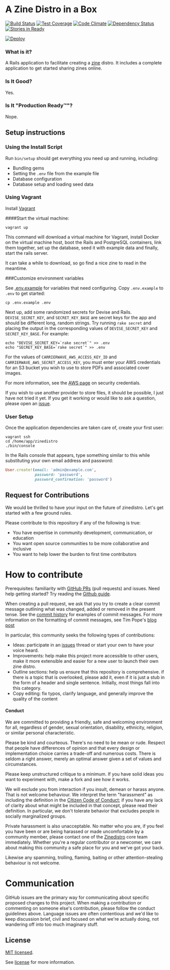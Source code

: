 # A Zine Distro in a Box

[![Build Status](https://travis-ci.org/zinedistro/zinedistro.svg?branch=master)](https://travis-ci.org/zinedistro/zinedistro)
[![Test Coverage](https://codeclimate.com/github/zinedistro/zinedistro/badges/coverage.svg)](https://codeclimate.com/github/zinedistro/zinedistro)
[![Code Climate](https://codeclimate.com/github/zinedistro/zinedistro/badges/gpa.svg)](https://codeclimate.com/github/zinedistro/zinedistro)
[![Dependency Status](https://gemnasium.com/zinedistro/zinedistro.svg)](https://gemnasium.com/zinedistro/zinedistro)
[![Stories in Ready](https://badge.waffle.io/zinedistro/zinedistro.svg?label=ready&title=Ready)](https://waffle.io/zinedistro/zinedistro)

[![Deploy](https://www.herokucdn.com/deploy/button.svg)](https://heroku.com/deploy)

### What is it?

A Rails application to facilitate creating a [zine](https://en.wikipedia.org/wiki/Zine) distro. It includes a complete application to get started sharing zines online.

### Is It Good?

Yes.

### Is It "Production Ready™"?

Nope.

## Setup instructions

###  Using the Install Script

Run `bin/setup` should get everything you need up and running, including:

* Bundling gems
* Setting the `.env` file from the example file
* Database configuration
* Database setup and loading seed data

###  Using Vagrant

Install [Vagrant](http://www.vagrantup.com/downloads.html)

####Start the virtual machine:

```console
vagrant up
```

This command will download a virtual machine for Vagrant, install Docker on the virtual machine host, boot the Rails and PostgreSQL containers, link them together, set up the database, seed it with example data and finally, start the rails server.

It can take a while to download, so go find a nice zine to read in the meantime.

###Customize environment variables

See [.env.example](.env.example) for variables that need configuring. Copy `.env.example` to `.env` to get started:

```console
cp .env.example .env
```

Next up, add some randomized secrets for Devise and Rails. `DEVISE_SECRET_KEY`, and `SECRET_KEY_BASE` are secret keys for the app and should be different long, random strings. Try running `rake secret` and placing the output in the corresponding values of `DEVISE_SECRET_KEY` and `SECRET_KEY_BASE`. For example:

```console
echo "DEVISE_SECRET_KEY=`rake secret`" >> .env
echo "SECRET_KEY_BASE=`rake secret`" >> .env
```

For the values of `CARRIERWAVE_AWS_ACCESS_KEY_ID` and `CARRIERWAVE_AWS_SECRET_ACCESS_KEY`, you must enter your AWS credentials for an S3 bucket you wish to use to store PDFs and associated cover images.

For more information, see the [AWS page](http://docs.aws.amazon.com/AWSSecurityCredentials/1.0/AboutAWSCredentials.html) on security credentials.

If you wish to use another provider to store files, it should be possible, I just have not tried it yet. If you get it working or would like to ask a question, please open an [issue](./issues/new).

### User Setup

Once the application dependencies are taken care of, create your first user:

```console
vagrant ssh
cd /home/app/zinedistro
./bin/console
```

In the Rails console that appears, type something similar to this while substituting your own email address and password:

```ruby
User.create!(email: 'admin@example.com',
             password: 'password',
             password_confirmation: 'password')
```

## Request for Contributions

We would be thrilled to have your input on the future of zinedistro. Let's get started with a few ground rules.

Please contribute to this repository if any of the following is true:
- You have expertise in community development, communication, or education
- You want open source communities to be more collaborative and inclusive
- You want to help lower the burden to first time contributors

# How to contribute

Prerequisites: familiarity with [GitHub
PRs](https://help.github.com/articles/using-pull-requests) (pull requests) and
issues. Need help getting started? Try reading the [Github
guide](https://help.github.com/articles/using-pull-requests/).

When creating a pull request, we ask that you try to create a clear commit
message outlining what was changed, added or removed in the present tense. See
the [commit history](https://github.com/zinedistro/zinedistro/commits/master)
for examples of commit messages. For more information on the formatting of
commit messages, see Tim Pope's [blog
post](http://tbaggery.com/2008/04/19/a-note-about-git-commit-messages.html)

In particular, this community seeks the following types of contributions:

- Ideas: participate in an
  [issues](https://github.com/zinedistro/zinedistro/issues) thread or start
  your own to have your voice heard.
- Improvements: help make this project more accessible to other users, make it
  more extensible and easier for a new user to launch their own zine distro.
- Outline sections: help us ensure that this repository is comprehensive. if
  there is a topic that is overlooked, please add it, even if it is just a stub
  in the form of a header and single sentence. Initially, most things fall into
  this category.
- Copy editing: fix typos, clarify language, and generally improve the quality
  of the content

#### Conduct

We are committed to providing a friendly, safe and welcoming environment for
all, regardless of gender, sexual orientation, disability, ethnicity, religion,
or similar personal characteristic.

Please be kind and courteous. There's no need to be mean or rude.
Respect that people have differences of opinion and that every design or
implementation choice carries a trade-off and numerous costs. There is seldom
a right answer, merely an optimal answer given a set of values and
circumstances.

Please keep unstructured critique to a minimum. If you have solid ideas you
want to experiment with, make a fork and see how it works.

We will exclude you from interaction if you insult, demean or harass anyone.
That is not welcome behaviour. We interpret the term "harassment" as
including the definition in the
[Citizen Code of Conduct](http://citizencodeofconduct.org/);
if you have any lack of clarity about what might be included in that concept,
please read their definition. In particular, we don't tolerate behavior that
excludes people in socially marginalized groups.

Private harassment is also unacceptable. No matter who you are, if you feel
you have been or are being harassed or made uncomfortable by a community
member, please contact one of the
[Zinedistro](https://github.com/zinedistro/zinedistro) core team
immediately. Whether you're a regular contributor or a newcomer, we care about
making this community a safe place for you and we've got your back.

Likewise any spamming, trolling, flaming, baiting or other attention-stealing
behaviour is not welcome.

# Communication

GitHub issues are the primary way for communicating about specific proposed
changes to this project. When making a contribution or commenting on someone
else's contribution, please follow the conduct guidelines above. Language
issues are often contentious and we'd like to keep discussion brief, civil and
focused on what we're actually doing, not wandering off into too much imaginary
stuff.

## License

[MIT licensed](https://tldrlegal.com/license/mit-license).

See [license](LICENSE.md) for more information.
